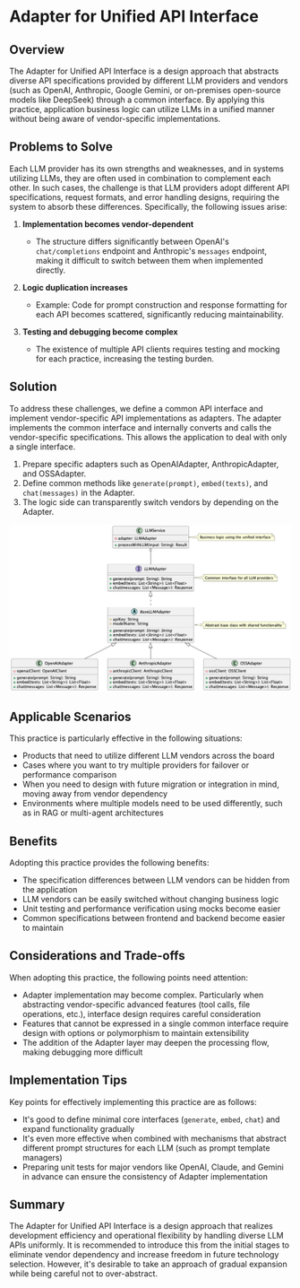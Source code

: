 # Adapter for Unified API Interface

## Overview

The Adapter for Unified API Interface is a design approach that abstracts diverse API specifications provided by different LLM providers and vendors (such as OpenAI, Anthropic, Google Gemini, or on-premises open-source models like DeepSeek) through a common interface. By applying this practice, application business logic can utilize LLMs in a unified manner without being aware of vendor-specific implementations.

## Problems to Solve

Each LLM provider has its own strengths and weaknesses, and in systems utilizing LLMs, they are often used in combination to complement each other. In such cases, the challenge is that LLM providers adopt different API specifications, request formats, and error handling designs, requiring the system to absorb these differences. Specifically, the following issues arise:

1. **Implementation becomes vendor-dependent**
   - The structure differs significantly between OpenAI's `chat/completions` endpoint and Anthropic's `messages` endpoint, making it difficult to switch between them when implemented directly.

2. **Logic duplication increases**
   - Example: Code for prompt construction and response formatting for each API becomes scattered, significantly reducing maintainability.

3. **Testing and debugging become complex**
   - The existence of multiple API clients requires testing and mocking for each practice, increasing the testing burden.

## Solution

To address these challenges, we define a common API interface and implement vendor-specific API implementations as adapters. The adapter implements the common interface and internally converts and calls the vendor-specific specifications. This allows the application to deal with only a single interface.

1. Prepare specific adapters such as OpenAIAdapter, AnthropicAdapter, and OSSAdapter.
2. Define common methods like `generate(prompt)`, `embed(texts)`, and `chat(messages)` in the Adapter.
3. The logic side can transparently switch vendors by depending on the Adapter.

![img](./uml/images/adapter_for_unified_api_interface_pattern.png)

## Applicable Scenarios

This practice is particularly effective in the following situations:

- Products that need to utilize different LLM vendors across the board
- Cases where you want to try multiple providers for failover or performance comparison
- When you need to design with future migration or integration in mind, moving away from vendor dependency
- Environments where multiple models need to be used differently, such as in RAG or multi-agent architectures

## Benefits

Adopting this practice provides the following benefits:

- The specification differences between LLM vendors can be hidden from the application
- LLM vendors can be easily switched without changing business logic
- Unit testing and performance verification using mocks become easier
- Common specifications between frontend and backend become easier to maintain

## Considerations and Trade-offs

When adopting this practice, the following points need attention:

- Adapter implementation may become complex. Particularly when abstracting vendor-specific advanced features (tool calls, file operations, etc.), interface design requires careful consideration
- Features that cannot be expressed in a single common interface require design with options or polymorphism to maintain extensibility
- The addition of the Adapter layer may deepen the processing flow, making debugging more difficult

## Implementation Tips

Key points for effectively implementing this practice are as follows:

- It's good to define minimal core interfaces (`generate`, `embed`, `chat`) and expand functionality gradually
- It's even more effective when combined with mechanisms that abstract different prompt structures for each LLM (such as prompt template managers)
- Preparing unit tests for major vendors like OpenAI, Claude, and Gemini in advance can ensure the consistency of Adapter implementation

## Summary

The Adapter for Unified API Interface is a design approach that realizes development efficiency and operational flexibility by handling diverse LLM APIs uniformly. It is recommended to introduce this from the initial stages to eliminate vendor dependency and increase freedom in future technology selection. However, it's desirable to take an approach of gradual expansion while being careful not to over-abstract.
